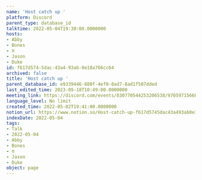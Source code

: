 ```yaml
---
name: 'Host catch up '
platform: Discord
parent_type: database_id
talktime: 2022-05-04T19:30:00.0000000
hosts:
- Abby
- Bones
- π
- Jason
- Duke
id: f617d574-5dac-43a4-93ab-0e18a766cc64
archived: false
title: 'Host catch up '
parent_database_id: e9339446-880f-4ef0-8ad7-8ad1f507dded
last_edited_time: 2023-09-18T10:49:00.0000000
meeting_link: https://discord.com/events/830770544253206538/970597156681568276
language_level: No limit
created_time: 2022-05-02T19:41:00.0000000
notion_url: https://www.notion.so/Host-catch-up-f617d5745dac43a493ab0e18a766cc64
indexDate: 2022-05-04
tags:
- Talk
- 2022-05-04
- Abby
- Bones
- π
- Jason
- Duke
object: page
---
```





